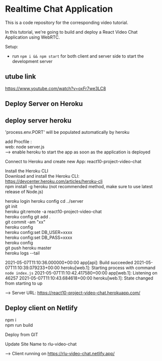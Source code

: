 # Realtime Chat Application

This is a code repository for the corresponding video tutorial. 

In this tutorial, we're going to build and deploy a React Video Chat Application using WebRTC.

Setup:
- run ```npm i && npm start``` for both client and server side to start the development server

## utube link
https://www.youtube.com/watch?v=oxFr7we3LC8

## Deploy Server on Heroku

## deploy server heroku  
'process.env.PORT' will be populated automatically by heroku  
  
add Procfile :   
  web: node server.js  
  --> enable heroku to start the app as soon as the application is deployed  

Connect to Heroku and create new App: react10-project-video-chat  

Install the Heroku CLI  
Download and install the Heroku CLI: https://devcenter.heroku.com/articles/heroku-cli  
npm install -g heroku  (not recommended method, make sure to use latest release of Node.js)  


heroku login 
heroku config 
cd ../server  
git init  
heroku git:remote -a react10-project-video-chat  
heroku config
git add .  
git commit -am "xx"  
heroku config  
heroku config:set DB_USER=xxxx  
heroku config:set DB_PASS=xxxx  
heroku config  
git push heroku master  
heroku logs --tail  

2021-05-07T11:10:36.000000+00:00 app[api]: Build succeeded
2021-05-07T11:10:39.079233+00:00 heroku[web.1]: Starting process with command `node index.js`
2021-05-07T11:10:42.417580+00:00 app[web.1]: Listening on 46257
2021-05-07T11:10:43.684618+00:00 heroku[web.1]: State changed from starting to up


--> Server URL: https://react10-project-video-chat.herokuapp.com/  

## Deploy client on Netlify

npm i  
npm run build  

Deploy from GIT  

Update Site Name to rlu-video-chat 

--> Client running on https://rlu-video-chat.netlify.app/
